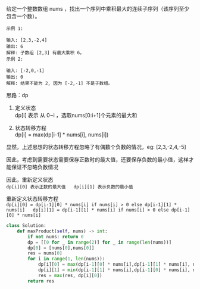 
给定一个整数数组 nums ，找出一个序列中乘积最大的连续子序列（该序列至少包含一个数）。
```
示例 1:

输入: [2,3,-2,4]
输出: 6
解释: 子数组 [2,3] 有最大乘积 6。
示例 2:

输入: [-2,0,-1]
输出: 0
解释: 结果不能为 2, 因为 [-2,-1] 不是子数组。
```  

  
思路：dp  
  
1. 定义状态  
dp[i] 表示 从 0~i ，选取nums[0:i+1]个元素的最大和  
  
2. 状态转移方程  
dp[i] = max(dp[i-1] * nums[i], nums[i])  
  
显然，上述思想的状态转移方程忽略了有偶数个负数的情况，eg: [2,3,-2,4,-5]  
  
因此，考虑到需要状态需要保存正数时的最大值，还要保存负数的最小值，这样才能保证不忽略负数情况  
  
因此，重新定义状态  
`dp[i][0] 表示正数的最大值  
dp[i][1] 表示负数的最小值`  
  
重新定义状态转移方程  
`dp[i][0] = dp[i-1][0] * nums[i] if nums[i] > 0 else
        dp[i-1][1] * nums[i]  
dp[i][1] = dp[i-1][1] * nums[i] if nums[i] > 0 else
        dp[i-1][0] * nums[i]`


```python
class Solution:
    def maxProduct(self, nums) -> int:
        if not nums: return 0
        dp = [[0 for _ in range(2)] for _ in range(len(nums))]
        dp[0] = [nums[0],nums[0]]
        res = nums[0]
        for i in range(1, len(nums)):
            dp[i][0] = max(dp[i-1][0] * nums[i],dp[i-1][1] * nums[i], nums[i])
            dp[i][1] = min(dp[i-1][1] * nums[i],dp[i-1][0] * nums[i], nums[i])
            res = max(res, dp[i][0])
        return res
```
